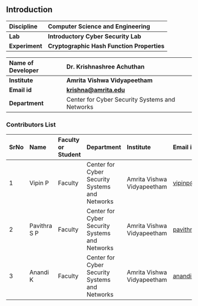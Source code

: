 ## Introduction


<b>Discipline | <b>Computer Science and Engineering
:--|:--|
<b> Lab | <b> Introductory Cyber Security Lab
<b> Experiment|     <b> Cryptographic Hash Function Properties

<b>Name of Developer | <b> Dr. Krishnashree Achuthan
:--|:--|
<b> Institute | <b>  Amrita Vishwa Vidyapeetham 
<b> Email id|     <b>    krishna@amrita.edu
<b> Department |   Center for Cyber Security Systems and Networks

### Contributors List

SrNo | Name | Faculty or Student | Department| Institute | Email id
:--|:--|:--|:--|:--|:--|
1 | Vipin P | Faculty | Center for Cyber Security Systems and Networks| Amrita Vishwa Vidyapeetham | vipinp@am.amrita.edu
2 | Pavithra S P  |Faculty | Center for Cyber Security Systems and Networks |Amrita Vishwa Vidyapeetham | pavithrasp@am.amrita.edu
3 | Anandi K | Faculty | Center for Cyber Security Systems and Networks| Amrita Vishwa Vidyapeetham | anandik@am.amrita.edu


